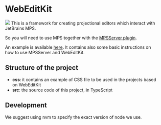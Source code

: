 # WebEditKit

![](https://img.shields.io/npm/v/webeditkit?style=plastic) This is a framework for creating projectional editors which interact with JetBrains MPS.

So you will need to use MPS together with the [MPSServer plugin](https://github.com/Strumenta/MPSServer).

An example is available [here](https://github.com/Strumenta/calc-webeditkit-example).
It contains also some basic instructions on how to use MPSServer and WebEditKit.

## Structure of the project

* **css**: it contains an example of CSS file to be used in the projects based on WebEditKit
* **src**: the source code of this project, in TypeScript

## Development

We suggest using nvm to specify the exact version of node we use.
